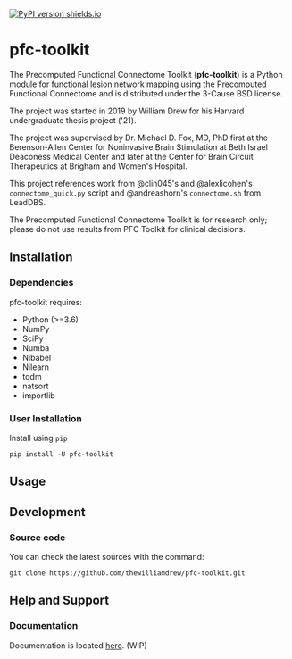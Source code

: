[![PyPI version shields.io](https://img.shields.io/pypi/v/pfc-toolkit.svg)](https://pypi.python.org/pypi/pfc-toolkit/)

# pfc-toolkit
The Precomputed Functional Connectome Toolkit (**pfc-toolkit**) is a Python module for functional lesion network mapping using the Precomputed Functional Connectome and is distributed under the 3-Cause BSD license.

The project was started in 2019 by William Drew for his Harvard undergraduate thesis project ('21).

The project was supervised by Dr. Michael D. Fox, MD, PhD first at the Berenson-Allen Center for Noninvasive Brain Stimulation at Beth Israel Deaconess Medical Center and later at the Center for Brain Circuit Therapeutics at Brigham and Women's Hospital.

This project references work from @clin045's and @alexlicohen's `connectome_quick.py` script and @andreashorn's `connectome.sh` from LeadDBS.

The Precomputed Functional Connectome Toolkit is for research only; please do not use results from PFC Toolkit for clinical decisions.

## Installation
### Dependencies
pfc-toolkit requires:
- Python (>=3.6)
- NumPy
- SciPy
- Numba
- Nibabel
- Nilearn
- tqdm
- natsort
- importlib

### User Installation
Install using `pip`
```
pip install -U pfc-toolkit
```

## Usage


## Development
### Source code
You can check the latest sources with the command:
```
git clone https://github.com/thewilliamdrew/pfc-toolkit.git
```

## Help and Support
### Documentation
Documentation is located [here](https://thewilliamdrew.github.io/pfc-toolkit). (WIP)
